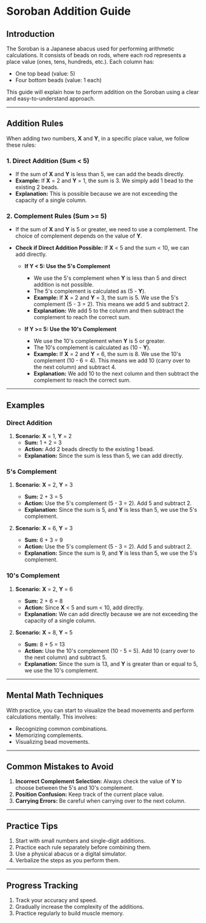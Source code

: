 # Soroban Addition Guide

## Introduction

The Soroban is a Japanese abacus used for performing arithmetic calculations. It consists of beads on rods, where each rod represents a place value (ones, tens, hundreds, etc.). Each column has:

*   One top bead (value: 5)
*   Four bottom beads (value: 1 each)

This guide will explain how to perform addition on the Soroban using a clear and easy-to-understand approach.

---

## Addition Rules

When adding two numbers, **X** and **Y**, in a specific place value, we follow these rules:

### 1. Direct Addition (Sum < 5)

*   If the sum of **X** and **Y** is less than 5, we can add the beads directly.
*   **Example:** If **X** = 2 and **Y** = 1, the sum is 3. We simply add 1 bead to the existing 2 beads.
*   **Explanation:** This is possible because we are not exceeding the capacity of a single column.

### 2. Complement Rules (Sum >= 5)

*   If the sum of **X** and **Y** is 5 or greater, we need to use a complement. The choice of complement depends on the value of **Y**.
*   **Check if Direct Addition Possible:** If **X** < 5 and the sum < 10, we can add directly.

    *   **If Y < 5: Use the 5's Complement**
        *   We use the 5's complement when **Y** is less than 5 and direct addition is not possible.
        *   The 5's complement is calculated as (5 - **Y**).
        *   **Example:** If **X** = 2 and **Y** = 3, the sum is 5. We use the 5's complement (5 - 3 = 2). This means we add 5 and subtract 2.
        *   **Explanation:** We add 5 to the column and then subtract the complement to reach the correct sum.

    *   **If Y >= 5: Use the 10's Complement**
        *   We use the 10's complement when **Y** is 5 or greater.
        *   The 10's complement is calculated as (10 - **Y**).
        *   **Example:** If **X** = 2 and **Y** = 6, the sum is 8. We use the 10's complement (10 - 6 = 4). This means we add 10 (carry over to the next column) and subtract 4.
        *   **Explanation:** We add 10 to the next column and then subtract the complement to reach the correct sum.

---

## Examples

### Direct Addition

1.  **Scenario:** **X** = 1, **Y** = 2
    *   **Sum:** 1 + 2 = 3
    *   **Action:** Add 2 beads directly to the existing 1 bead.
    *   **Explanation:** Since the sum is less than 5, we can add directly.

### 5's Complement

1.  **Scenario:** **X** = 2, **Y** = 3
    *   **Sum:** 2 + 3 = 5
    *   **Action:** Use the 5's complement (5 - 3 = 2). Add 5 and subtract 2.
    *   **Explanation:** Since the sum is 5, and **Y** is less than 5, we use the 5's complement.

2.  **Scenario:** **X** = 6, **Y** = 3
    *   **Sum:** 6 + 3 = 9
    *   **Action:** Use the 5's complement (5 - 3 = 2). Add 5 and subtract 2.
    *   **Explanation:** Since the sum is 9, and **Y** is less than 5, we use the 5's complement.

### 10's Complement

1.  **Scenario:** **X** = 2, **Y** = 6
    *   **Sum:** 2 + 6 = 8
    *   **Action:** Since **X** < 5 and sum < 10, add directly.
    *   **Explanation:** We can add directly because we are not exceeding the capacity of a single column.

2.  **Scenario:** **X** = 8, **Y** = 5
    *   **Sum:** 8 + 5 = 13
    *   **Action:** Use the 10's complement (10 - 5 = 5). Add 10 (carry over to the next column) and subtract 5.
    *   **Explanation:** Since the sum is 13, and **Y** is greater than or equal to 5, we use the 10's complement.

---

## Mental Math Techniques

With practice, you can start to visualize the bead movements and perform calculations mentally. This involves:

*   Recognizing common combinations.
*   Memorizing complements.
*   Visualizing bead movements.

---

## Common Mistakes to Avoid

1.  **Incorrect Complement Selection:** Always check the value of **Y** to choose between the 5's and 10's complement.
2.  **Position Confusion:** Keep track of the current place value.
3.  **Carrying Errors:** Be careful when carrying over to the next column.

---

## Practice Tips

1.  Start with small numbers and single-digit additions.
2.  Practice each rule separately before combining them.
3.  Use a physical abacus or a digital simulator.
4.  Verbalize the steps as you perform them.

---

## Progress Tracking

1.  Track your accuracy and speed.
2.  Gradually increase the complexity of the additions.
3.  Practice regularly to build muscle memory.
